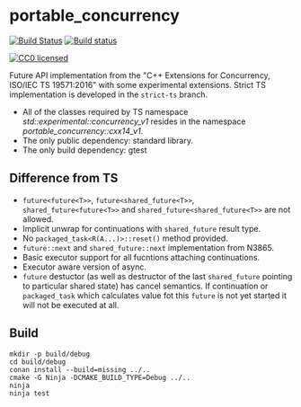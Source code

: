 # portable_concurrency

[![Build Status](https://travis-ci.org/VestniK/portable_concurrency.svg?branch=master)](https://travis-ci.org/VestniK/portable_concurrency)
[![Build status](https://ci.appveyor.com/api/projects/status/r2d3py3ioae5bv7u?svg=true)](https://ci.appveyor.com/project/VestniK/portable-concurrency)

[![CC0 licensed](http://i.creativecommons.org/p/zero/1.0/88x31.png)](https://creativecommons.org/publicdomain/zero/1.0/)

Future API implementation from the "C++ Extensions for Concurrency, ISO/IEC TS 19571:2016" with some experimental
extensions. Strict TS implementation is developed in the `strict-ts` branch.

 * All of the classes required by TS namespace *std::experimental::concurrency_v1* resides in the namespace *portable_concurrency::cxx14_v1*.
 * The only public dependency: standard library.
 * The only build dependency: gtest

## Difference from TS

 * `future<future<T>>`, `future<shared_future<T>>`, `shared_future<future<T>>` and `shared_future<shared_future<T>>` are
   not allowed.
 * Implicit unwrap for continuations with `shared_future` result type.
 * No `packaged_task<R(A...)>::reset()` method provided.
 * `future::next` and `shared_future::next` implementation from N3865.
 * Basic executor support for all fucntions attaching continuations.
 * Executor aware version of async.
 * `future` destuctor (as well as destructor of the last `shared_future` pointing to particular shared state) has cancel
   semantics. If continuation or `packaged_task` which calculates value fot this `future` is not yet started it will not
   be executed at all.

## Build

    mkdir -p build/debug
    cd build/debug
    conan install --build=missing ../..
    cmake -G Ninja -DCMAKE_BUILD_TYPE=Debug ../..
    ninja
    ninja test
